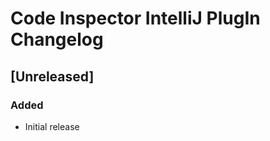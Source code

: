 <!-- Keep a Changelog guide -> https://keepachangelog.com -->

# Code Inspector IntelliJ PlugIn Changelog

## [Unreleased]
### Added

- Initial release